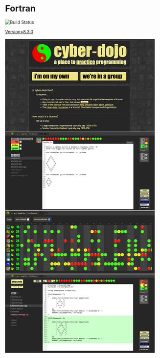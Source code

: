 # Fortran

![Build Status](https://travis-ci.org/cyber-dojo-languages/fortran.svg?branch=master)

[Version=8.3.0](https://github.com/cyber-dojo-languages/fortran/blob/master/check_version.sh)

![cyber-dojo.org home page](https://github.com/cyber-dojo/cyber-dojo/blob/master/shared/home_page_snapshot.png)
